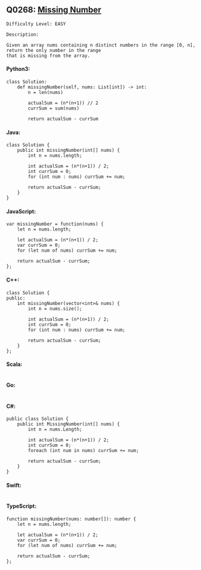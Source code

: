## Q0268: [Missing Number](https://leetcode.com/problems/missing-number/)

```
Difficulty Level: EASY
```

```
Description:

Given an array nums containing n distinct numbers in the range [0, n], return the only number in the range
that is missing from the array.
```

#### Python3:

```
class Solution:
    def missingNumber(self, nums: List[int]) -> int:
        n = len(nums)

        actualSum = (n*(n+1)) // 2
        currSum = sum(nums)

        return actualSum - currSum
```

#### Java:

```
class Solution {
    public int missingNumber(int[] nums) {
        int n = nums.length;

        int actualSum = (n*(n+1)) / 2;
        int currSum = 0;
        for (int num : nums) currSum += num;

        return actualSum - currSum;
    }
}
```

#### JavaScript:

```
var missingNumber = function(nums) {
    let n = nums.length;

    let actualSum = (n*(n+1)) / 2;
    var currSum = 0;
    for (let num of nums) currSum += num;

    return actualSum - currSum;
};
```

#### C++:

```
class Solution {
public:
    int missingNumber(vector<int>& nums) {
        int n = nums.size();

        int actualSum = (n*(n+1)) / 2;
        int currSum = 0;
        for (int num : nums) currSum += num;

        return actualSum - currSum;
    }
};
```

#### Scala:

```

```

#### Go:

```

```

#### C#:

```
public class Solution {
    public int MissingNumber(int[] nums) {
        int n = nums.Length;

        int actualSum = (n*(n+1)) / 2;
        int currSum = 0;
        foreach (int num in nums) currSum += num;

        return actualSum - currSum;
    }
}
```

#### Swift:

```

```

#### TypeScript:

```
function missingNumber(nums: number[]): number {
    let n = nums.length;

    let actualSum = (n*(n+1)) / 2;
    var currSum = 0;
    for (let num of nums) currSum += num;

    return actualSum - currSum;
};
```